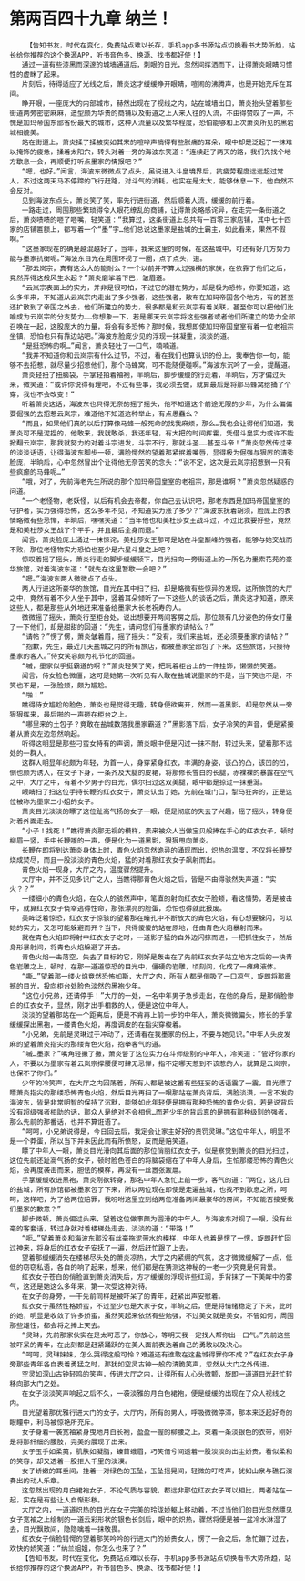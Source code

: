 # 第两百四十九章 纳兰！
        【告知书友，时代在变化，免费站点难以长存，手机app多书源站点切换看书大势所趋，站长给你推荐的这个换源APP，听书音色多、换源、找书都好使！】
       通过一道有些漆黑而深邃的城墙通道后，刺眼的日光，忽然间挥洒而下，让得萧炎眼睛习惯性的虚眯了起来。
       片刻后，待得适应了光线之后，萧炎这才缓缓睁开眼睛，喧闹的沸腾声，也是开始充斥在耳间。
       睁开眼，一座庞大的内部城市，赫然出现在了视线之内，站在城墙出口，萧炎抬头望着那些街道两旁密密麻麻，造型颇为华贵的商铺以及街道之上人来人往的人流，不由得赞叹了一声，不愧是加玛帝国东部省份最大的城市，这种人流量以及繁华程度，恐怕能够和上次萧炎所见的黑岩城相媲美。
       站在街道上，萧炎揉了揉被突如其来的喧哗声搞得有些胀痛的耳朵，眼中却是泛起了一抹难以掩饰的疲惫，揉着太阳穴，转头对着一旁的海波东笑道：“连续赶了两天的路，我们先找个地方歇息一会，再顺便打听点墨家的情报吧？”
       “嗯，也好。”闻言，海波东微微点了点头，虽说进入斗皇境界后，抗疲劳程度远远超过常人，不过这两天马不停蹄的飞行赶路，对斗气的消耗，也实在是太大，能够休息一下，他自然不会反对。
       见到海波东点头，萧炎笑了笑，率先行进街道，然后顺着人流，缓缓的前行着。
       一路走过，周围那些繁琐得令人眼花缭乱的商铺，让得萧炎略感诧异，在走完一条街道之后，萧炎啧啧的咂了咂嘴，轻笑道：“我算过，这条街道上总共有一百零三家店铺，其中七十四家的店铺匾额上，都写着一个“墨”字…他们总说这墨家是盐城的土霸主，如此看来，果然不假啊。”
       “这墨家现在的确是越混越好了，当年，我来这里的时候，在这盐城中，可还有好几方势力能与墨家抗衡呢。”海波东目光在周围环视了一圈，点了点头，道。
       “那云岚宗，真有这么大的能耐么？一个以前并不算太过强横的家族，在依靠了他们之后，竟然弄得这般风生水起？”萧炎磨挲着下巴，皱眉道。
       “云岚宗表面上的实力，并非是很可怕，不过它的潜在势力，却是极为恐怖，你要知道，这么多年来，不知道从云岚宗内走出了多少强者，这些强者，散布在加玛帝国各个地方，有的甚至还扩散到了帝国之外去，他们所建立的势力，很多都是和云岚宗有着关联，甚至你可以把他们比喻成为云岚宗的分支势力……你想象一下，若是哪天云岚宗将这些强者或者他们所建立的势力全部召唤在一起，这股庞大的力量，将会有多恐怖？那时候，我想即使加玛帝国皇室有着一位老祖宗坐镇，恐怕也只有靠边站吧。”海波东脸庞少见的浮现一抹凝重，淡淡的道。
       “是挺恐怖的啊…”闻言，萧炎轻吐了一口气，喃喃道。
       “我并不知道你和云岚宗有什么过节，不过，看在我们也算认识的份上，我奉告你一句，能够不去招惹，就尽量少招惹他们，那个马蜂窝，可不能随便碰啊。”海波东沉吟了一会，提醒道。
       萧炎轻扭了扭脑袋，手掌轻拍着袖袍，半晌后，脚步缓缓的行走着，半晌后，方才偏过头来，微笑道：“或许你说得有理吧，不过有些事，我必须去做，就算最后是将那马蜂窝给捅了个穿，我也不会改变！”
       听着萧炎这话，海波东也只得无奈的摇了摇头，他不知道这个前途无限的少年，为什么偏偏要倔强的去招惹云岚宗，难道他不知道这种举止，有点愚蠢么？
       “而且，如果他们真的以后打算像马蜂一般死命的找我麻烦，那么…我也会让得他们知道，我萧炎可不是泥捏的，他敢来，我就敢杀，我还年轻，有大把的时间挥霍，凭借斗皇实力或许不能掀翻云岚宗，那我就努力的对着斗宗进发，斗宗不行，那就斗圣……甚至斗帝！”萧炎忽然传过来的淡淡话语，让得海波东脚步一顿，满脸愕然的望着那紧抿着嘴唇，显得极为倔强与狠厉的清秀脸庞，半晌后，心中忽然冒出个让得他无奈苦笑的念头：“说不定，这次是云岚宗招惹到一只有些疯癫的马蜂呢…”
       “哦，对了，先前海老先生所说的那个加玛帝国皇室的老祖宗，那是谁啊？”萧炎忽然疑惑的问道。
       “一个老怪物，老妖怪，以后有机会去帝都，你自己去认识吧，那老东西是加玛帝国皇室的守护者，实力强得恐怖，这么多年不见，不知道实力涨了多少？”海波东抚着胡须，脸庞上的表情略微有些忌惮，半晌后，嘿嘿笑道：“当年他也和美杜莎女王战斗过，不过比我要好些，竟然是和美杜莎女王战了个平手，并且最后全身而退。”
       闻言，萧炎脸庞上涌过一抹惊诧，美杜莎女王那可是站在斗皇巅峰的强者，能够与她交战而不败，那位老怪物实力恐怕也至少是六星斗皇之上吧？
       惊叹着摇了摇头，萧炎行走的脚步缓缓顿下，目光扫向一旁街道上的一所名为墨索花苑的豪华旅馆，对着海波东道：“就先在这里暂歇一会吧？”
       “嗯。”海波东两人微微点了点头。
       两人行进这所豪华的旅馆，目光在其中扫了扫，却是略微有些惊异的发现，这所旅馆的大厅之中，竟然有着不少人坐于其中，竖着耳朵倾听了一下这些人的谈话之后，萧炎这才知道，原来这些人，都是那些从外地赶来准备给墨家大长老祝寿的人。
       微微摇了摇头，萧炎行至柜台处，说出想要开两间客房之后，那位颇有几分姿色的侍女打量了一下他们，却是甜甜的回道：“先生，请问您们有墨家的请帖么？”
       “请帖？”愣了愣，萧炎皱着眉，摇了摇头：“没有，我们来盐城，还必须要墨家的请帖？”
       “抱歉，先生，最近几天盐城之内的所有旅店，都被墨家全部包了下来，这些旅馆，只接待墨家的客人。”侍女笑容颇为礼节化的回道。
       “嘁，墨家似乎挺霸道的啊？”萧炎轻笑了笑，把玩着柜台上的一件挂饰，懒懒的笑道。
       闻言，侍女脸色微僵，这可是她第一次听见有人敢在盐城说墨家的不是，当下笑也不是，不笑也不是，一张脸颊，颇为尴尬。
       “啪！”
       瞧得侍女尴尬的脸色，萧炎也是觉得无趣，转身便欲离开，然而一道黑影，却是忽然从一旁狠狠挥来，最后啪的一声砸在柜台之上。
       “哪里来的土包子？竟敢在盐城数落我墨家霸道？”黑影落下后，女子冷笑的声音，便是紧接着从萧炎左边忽然响起。
       听得这明显是那些刁蛮女特有的声调，萧炎眼中便是闪过一抹不耐，转过头来，望着那不远处的一群人。
       这群人明显年纪颇为年轻，为首一人，身穿紧身红衣，丰满的身姿，该凸的凸，该凹的凹，倒也颇为诱人，在女子下身，一条齐及大腿的皮裙，将那修长雪白的长腿，赤裸裸的暴露在空气之中，大厅之中，有着不少男子的目光，偶尔扫过这双美腿，眼中都是掠过一抹垂涎。
       眼睛扫了扫这位手持长鞭的红衣女子，萧炎认出了她，先前在城门口，掣马狂奔的，正是这位被称为墨家二小姐的女子。
       萧炎目光淡淡的瞟了这位趾高气扬的女子一眼，便是彻底的失去了兴趣，摇了摇头，转身便对着外面走去。
       “小子！找死！”瞧得萧炎那无视的模样，素来被众人当做宝贝般捧在手心的红衣女子，顿时柳眉一竖，手中长鞭嗤的一声，便是化为一道黑影，狠狠甩向萧炎。
       长鞭在即将到达萧炎身体上时，青色火焰忽然诡异的涌现而出，炽热的温度，不仅将长鞭焚烧成焚尽，而且一股淡淡的青色火焰，猛的对着那红衣女子飙射而出。
       青色火焰一现身，大厅之内，温度骤然提升。
       大厅中，并不泛见多识广之人，当瞧得那青色火焰之后，皆是不由得骇然失声道：“实火？？”
       一缕细小的青色火焰，在众人的骇然声中，笔直的射向红衣女子脸颊，看这情势，若是被击中，就算红衣女子侥幸逃得性命，那张漂亮的脸蛋，恐怕也得就此报废。
       美眸泛着惊恐，红衣女子惊骇的望着那在瞳孔中不断放大的青色火焰，有心想要躲闪，可以她的实力，又怎可能躲避而开？当下，只得傻傻的站在原地，任由青色火焰暴射而来。
       就在青色火焰即将射中红衣女子之时，一道影子猛的自外边闪掠而进，一把抓住女子，然后身形暴射间，将青色火焰躲避了开去。
       青色火焰一击落空，失去了目标的它，刚好是轰击在了先前红衣女子站立地方之后的一块青色岩雕之上，顿时，在那一道道惊恐的目光中，僵硬的岩雕，顷刻间，化成了一瘫瘫液体。
       “嘶…”望着那一缕火焰竟然恐怖如斯，大厅之内，所有人都是倒吸了一口凉气，旋即将那震撼的目光，投向柜台处脸色淡然的黑袍少年。
       “这位小兄弟，还请停手！”大厅的一处，一名中年男子急步走出，在他的身后，是那俏脸惨白的红衣女子，显然，刚才出手相救的人，便是这位中年人。
       淡淡的望着那站在一个距离后，便是不肯再上前一步的中年人，萧炎微微偏头，修长的手掌缓缓探出黑袍，一缕青色火焰，再度调皮的在指尖穿梭着。
       “小兄弟，先前是灵琳过于冲动了，还请看在我墨家的份上，不要与她见识。”中年人头皮发麻的望着萧炎指尖的那缕青色火焰，抱拳客气的道。
       “嘁…墨家？”嘴角轻撇了撇，萧炎瞥了这位实力在斗师级别的中年人，冷笑道：“管好你家的人，不要以为墨家有着云岚宗撑腰便可肆无忌惮，指不定哪天惹到不该惹的人，就算是云岚宗，也保不了你们。”
       少年的冷笑声，在大厅之内回荡着，所有人都是被这番有些狂妄的话语震了一震，目光瞟了瞟萧炎指尖的那缕恐怖青色火焰，然后目光再扫了一眼那站在萧炎背后，满脸淡漠，一言不发的海波东，皆是非常明智的保持了沉默，能够如此年轻便是拥有那种恐怖的青色火焰，若是说背后没有超级强者相助的话，那众人是绝对不会相信…而若少年的背后真的是拥有那种级别的强者，那么先前的那番话，也并不算诳语了。
       “呵呵，小兄弟说得是，今日回去后，我定会让家主好好的责罚灵琳。”这位中年人，明显不是一个莽蛋，所以当下并未因此而有所愤怒，反而是赔笑道。
       瞟了中年人一眼，萧炎目光滑向其后面的那位俏丽红衣女子，似是察觉到萧炎的目光扫过，这位先前还趾高气扬的女子，顿时脸色苍白的将脑袋缩在了中年人身后，生怕那缕恐怖的青色火焰，会再度袭击而来，胆怯的模样，再没有一丝嚣张跋扈。
       手掌缓缓收进黑袍，萧炎刚欲转身，那名中年人急忙上前一步，客气的道：“两位，这几日的盐城，所有旅馆都被墨家包了下来，所以两位现在即使是走遍盐城，也找不到歇息之所，呵呵，这样吧，为了给两位赔罪，我吩咐这里立刻给两位准备两间最豪华的房间，不知能否接受我们墨家的歉意？”
       脚步微顿，萧炎偏过头来，望着这位做事颇为圆滑的中年人，与海波东对视了一眼，没有丝毫的客套话，转过身就对着楼梯处走去，淡淡的道：“带路！”
       “呃…”望着萧炎和海波东那没有丝毫拖泥带水的模样，中年人也着是愣了一愣，旋即赶忙回过神来，将身后的红衣女子安抚了一遍，然后赶忙跟了上去。
       望着那缓缓消失在楼梯尽头处的萧炎凉热，大厅之内紧绷的气氛，这才微微缓解了一点，低低的窃窃私语，各自的响了起来，想来，他们都是在猜测这神秘的一老一少究竟是何背景。
       红衣女子苍白的俏脸直到萧炎消失后，方才缓缓的浮现许些红润，手背抹了一下美眸中的雾气，这还是她这么多年来，第一次受这种对待。
       在女子的身旁，一干先前同样是被吓呆了的青年，赶紧出声安慰着。
       红衣女子虽然性格娇蛮，不过至少也是大家子女，半晌之后，便是将情绪稳定了下来，此时的她，明显是收敛了许多娇蛮，虽然笑起来依然有些勉强，不过美女就是美女，不管如何，周围那些雄性，都会将之捧上天去。
       “灵琳，先前那家伙实在是太可恶了，你放心，等明天我一定找人帮你出一口气。”先前这些被吓呆的青年，在此刻都是赶紧踊跃的在美人面前表达着自己的勇敢以及决心。
       “呵呵，灵琳妹妹，怎么哭得这般可怜？难道还有谁敢在这盐城得罪你不成？”在红衣女子身旁那些青年各自表着勇猛之时，那犹如空灵古钟一般的清脆笑声，忽然从大门之外传进。
       空灵如深山古钟轻鸣的笑声，传进大厅之内，让得所有人心头微颤，旋即一道道目光赶忙转移向那大门之处。
       在女子淡淡笑声响起之后不久，一袭淡雅的月白色裙袍，便是缓缓的出现在了众人视线之内。
       目光望着那优雅行进大门的女子，大厅内，所有的男人，呼吸微微停滞，那本来泛起好奇的眼瞳中，利马被惊艳所充斥。
       女子身着一袭宽袖紧身曳地月白长袍，盈盈一握的柳腰之上，束着一条淡银色的衣带，刚好是将那纤细的腰肢，完美的展现了出来。
       女子玉手如柔荑，肌肤如凝脂，螓首蛾眉，巧笑倩兮间透着一股淡淡的出尘娇贵，看似柔和的笑容，却又透着一股拒人千里的淡漠。
       女子娇嫩的耳垂间，挂着一对绿色的玉坠，玉坠摇晃间，轻微的叮咚声，犹如山泉与礁石演奏出的动人乐章。
       这忽然出现的月白裙袍女子，不论气质与容貌，都远非那位红衣女子可以相比，两者站在一起，实在是有些让人自惭形秽。
       大厅之内，一道道炽热的目光在女子完美的玲珑娇躯上移动着，不过当他们的目光忽然瞟见女子宽袖之上绘制的一道云彩形状的银色长剑后，眼中的炽热，骤然将便是被一盆冷水淋湿了去，目光飘散间，隐隐噙着一抹敬畏。
       红衣女子俏脸错愕的望着那笑吟吟的行进大门的娇贵女人，愣了一会之后，急忙蹦了过去，欢快的娇笑道：“纳兰姐姐，你怎么也来了？”
       【告知书友，时代在变化，免费站点难以长存，手机app多书源站点切换看书大势所趋，站长给你推荐的这个换源APP，听书音色多、换源、找书都好使！】